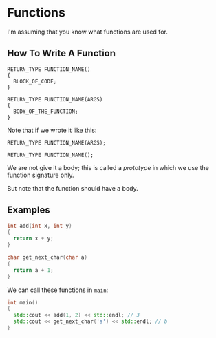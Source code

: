 # Functions

I'm assuming that you know what functions are used for.

## How To Write A Function

```text
RETURN_TYPE FUNCTION_NAME() 
{
  BLOCK_OF_CODE;
}
```

```text
RETURN_TYPE FUNCTION_NAME(ARGS)
{
  BODY_OF_THE_FUNCTION;
}
```

Note that if we wrote it like this:

```text
RETURN_TYPE FUNCTION_NAME(ARGS);
```

```text
RETURN_TYPE FUNCTION_NAME();
```

We are not give it a body; this is called a _prototype_ in which we use the function signature only.

But note that the function should have a body.

## Examples

```cpp
int add(int x, int y)
{
  return x + y;
}

char get_next_char(char a)
{
  return a + 1;
}
```

We can call these functions in `main`:

```cpp
int main()
{
  std::cout << add(1, 2) << std::endl; // 3
  std::cout << get_next_char('a') << std::endl; // b
}
```
